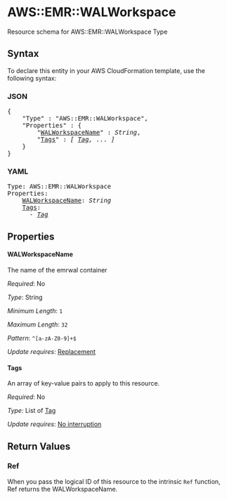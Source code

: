 # AWS::EMR::WALWorkspace

Resource schema for AWS::EMR::WALWorkspace Type

## Syntax

To declare this entity in your AWS CloudFormation template, use the following syntax:

### JSON

<pre>
{
    "Type" : "AWS::EMR::WALWorkspace",
    "Properties" : {
        "<a href="#walworkspacename" title="WALWorkspaceName">WALWorkspaceName</a>" : <i>String</i>,
        "<a href="#tags" title="Tags">Tags</a>" : <i>[ <a href="tag.md">Tag</a>, ... ]</i>
    }
}
</pre>

### YAML

<pre>
Type: AWS::EMR::WALWorkspace
Properties:
    <a href="#walworkspacename" title="WALWorkspaceName">WALWorkspaceName</a>: <i>String</i>
    <a href="#tags" title="Tags">Tags</a>: <i>
      - <a href="tag.md">Tag</a></i>
</pre>

## Properties

#### WALWorkspaceName

The name of the emrwal container

_Required_: No

_Type_: String

_Minimum Length_: <code>1</code>

_Maximum Length_: <code>32</code>

_Pattern_: <code>^[a-zA-Z0-9]+$</code>

_Update requires_: [Replacement](https://docs.aws.amazon.com/AWSCloudFormation/latest/UserGuide/using-cfn-updating-stacks-update-behaviors.html#update-replacement)

#### Tags

An array of key-value pairs to apply to this resource.

_Required_: No

_Type_: List of <a href="tag.md">Tag</a>

_Update requires_: [No interruption](https://docs.aws.amazon.com/AWSCloudFormation/latest/UserGuide/using-cfn-updating-stacks-update-behaviors.html#update-no-interrupt)

## Return Values

### Ref

When you pass the logical ID of this resource to the intrinsic `Ref` function, Ref returns the WALWorkspaceName.
